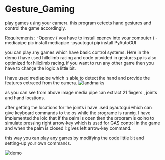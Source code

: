 # Gesture_Gaming
play games using your camera. this program detects hand gestures and control the game accordingly.

Requirements :
-Opencv
( you have to install opencv into your computer )
-mediapipe
pip install mediapipe
-pyautogui
pip install PyAutoGUI

you can play any games which have basic control systems. Here in the demo i have used hillclimb racing and code provided in gestures.py is also optimized for hillclimb racing.
if you want to run any other game then you have to change the logic a little bit.

i have used mediapipe which is able to detect the hand and provide the features extraced from the camera.
![landmarks](https://user-images.githubusercontent.com/86142546/227910077-e5f834c8-e786-401d-91b5-0187f1234233.png)

as you can see from above image media pipe can extract 21 fingers , joints and hand locations.

after getting the locations for the joints i have used pyautogui which can give keyboard commands to the os while the programe is runnig. I have implemented the loic that if the palm is open
then the program is going to simulate pressing right arrow-key which is used for GAS control in the game and when the palm is closed it gives left arrow-key command.

this way you can play any games by modifying the code little bit and setting-up your own commands.

![demo](https://user-images.githubusercontent.com/86142546/227912835-8d88b991-07af-44da-bdec-098369ba54dd.jpeg)


